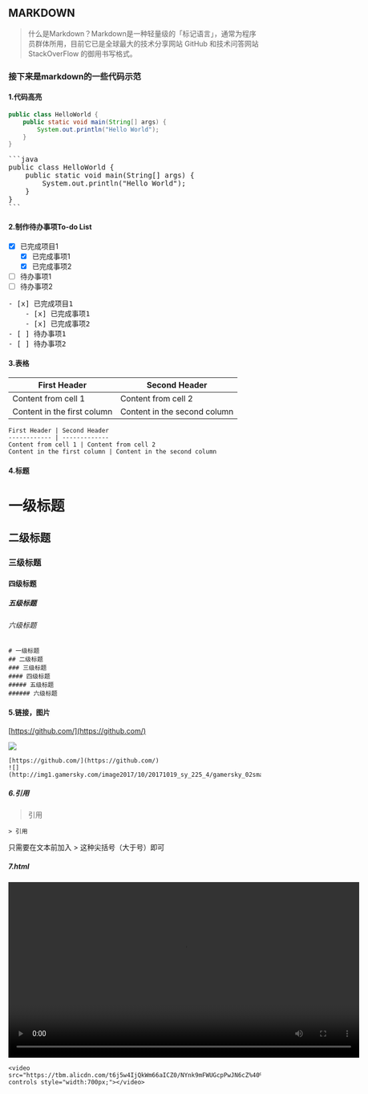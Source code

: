 ## MARKDOWN
> 什么是Markdown？Markdown是一种轻量级的「标记语言」，通常为程序员群体所用，目前它已是全球最大的技术分享网站 GitHub 和技术问答网站 StackOverFlow 的御用书写格式。

### 接下来是markdown的一些代码示范

#### 1.代码高亮
```java
public class HelloWorld {
    public static void main(String[] args) {
        System.out.println("Hello World");
    }
}
```
<pre>
```java
public class HelloWorld {
    public static void main(String[] args) {
        System.out.println("Hello World");
    }
}
```
</pre>

#### 2.制作待办事项To-do List

- [x] 已完成项目1
	- [x] 已完成事项1
	- [x] 已完成事项2
- [ ] 待办事项1
- [ ] 待办事项2

<pre>
- [x] 已完成项目1
	- [x] 已完成事项1
	- [x] 已完成事项2
- [ ] 待办事项1
- [ ] 待办事项2
</pre>


#### 3.表格

First Header | Second Header
------------ | -------------
Content from cell 1 | Content from cell 2
Content in the first column | Content in the second column
```
First Header | Second Header
------------ | -------------
Content from cell 1 | Content from cell 2
Content in the first column | Content in the second column
```

#### 4.标题

# 一级标题
## 二级标题
### 三级标题
#### 四级标题
##### 五级标题
###### 六级标题
```
# 一级标题
## 二级标题
### 三级标题
#### 四级标题
##### 五级标题
###### 六级标题
```

#### 5.链接，图片
[https://github.com/](https://github.com/)

![](http://img1.gamersky.com/image2017/10/20171019_sy_225_4/gamersky_02small_04_201710191026325.jpg)
```
[https://github.com/](https://github.com/)
![](http://img1.gamersky.com/image2017/10/20171019_sy_225_4/gamersky_02small_04_201710191026325.jpg)
```
##### 6.引用
> 引用

```
> 引用
```
只需要在文本前加入 > 这种尖括号（大于号）即可

##### 7.html
<video src="https://tbm.alicdn.com/t6j5w4IjQkWm66aICZ0/NYnk9mFWUGcpPwJN6cZ%40%40ud.mp4" controls style="width:700px;"></video>

```
<video src="https://tbm.alicdn.com/t6j5w4IjQkWm66aICZ0/NYnk9mFWUGcpPwJN6cZ%40%40ud.mp4" controls style="width:700px;"></video>
```